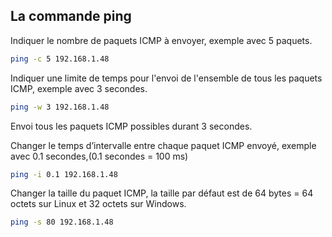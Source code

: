 ## La commande ping
Indiquer le nombre de paquets ICMP à envoyer, exemple avec 5 paquets.
```Bash
ping -c 5 192.168.1.48
```

Indiquer une limite de temps pour l'envoi de l'ensemble de tous les paquets ICMP, exemple avec 3 secondes.
```Bash
ping -w 3 192.168.1.48
```
Envoi tous les paquets ICMP possibles durant 3 secondes.

Changer le temps d’intervalle entre chaque paquet ICMP envoyé, exemple avec 0.1 secondes,(0.1 secondes = 100 ms)
```Bash
ping -i 0.1 192.168.1.48
```

Changer la taille du paquet ICMP, la taille par défaut est de 64 bytes = 64 octets sur Linux et 32 octets sur Windows.
```Bash
ping -s 80 192.168.1.48
```